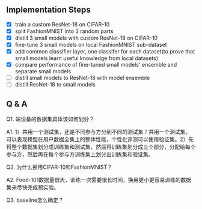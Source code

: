 ## Implementation Steps
- [x] train a custom ResNet-18 on CIFAR-10
- [x] split FashionMNIST into 3 random parts
- [x] distill 3 small models with custom ResNet-18 on CIFAR-10
- [x] fine-tune 3 small models on local FashionMNIST sub-dataset
- [x] add common classifier layer, one classifer for each dataset(to prove that small models learn useful knowledge from local datasets)
- [x] compare performance of fine-tuned small models' ensemble and separate small models
- [ ] distill small models to ResNet-18 with model ensemble
- [ ] distill ResNet-18 to small models

## Q & A

Q1. 端设备的数据集具体该如何划分？

A1. 1）共用一个测试集，还是不同参与方分到不同的测试集？共用一个测试集，可以表现模型在用户数据全集上的整体性能，个性化评测可以使用验证集。2）先将整个数据集划分成训练集和测试集，然后将训练集划分成三个部分，分配给每个参与方，然后再在每个参与方训练集上划分出训练集和验证集。

Q2. 为什么换用CIFAR-10和FashionMNIST？

A2. Food-101数据量很大，训练一次需要很长时间，换用更小更容易训练的数据集来尽快完成预实验。

Q3. baseline怎么确定？